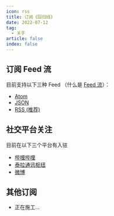 ```yaml
---
icon: rss
title: 订阅《回归线》
date: 2022-07-12
tag:
  - 关于
article: false
index: false
---
```


## 订阅 Feed 流

目前支持以下三种 Feed （什么是 [Feed 流](https://www.zhihu.com/question/20690652)）：

- [Atom](atom.xml)
- [JSON](feed.json)
- [RSS (推荐)](rss.xml)

## 社交平台关注

目前在以下三个平台有入驻

- [哔哩哔哩](https://space.bilibili.com/1317574696)
- [泰拉通讯枢纽](https://terrach.net/author/14519)
- [微博](https://weibo.com/u/7414874331)

## 其他订阅

- 正在施工...